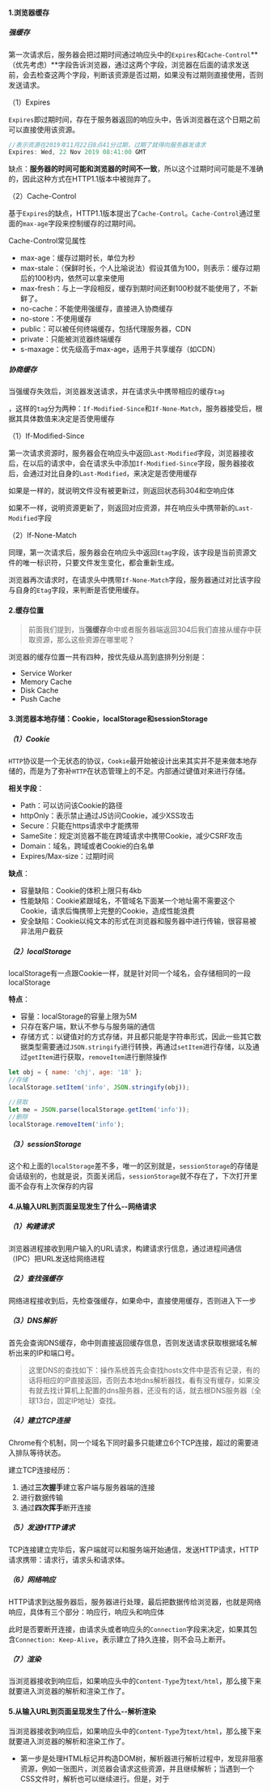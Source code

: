 #### 1.浏览器缓存

##### 强缓存

第一次请求后，服务器会把过期时间通过响应头中的`Expires`和`Cache-Control`**（优先考虑）**字段告诉浏览器，通过这两个字段，浏览器在后面的请求发送前，会去检查这两个字段，判断该资源是否过期，如果没有过期则直接使用，否则发送请求。

（1）Expires

`Expires`即过期时间，存在于服务器返回的响应头中，告诉浏览器在这个日期之前可以直接使用该资源。

```javascript
//表示资源在2019年11月22日8点41分过期，过期了就得向服务器发请求
Expires: Wed, 22 Nov 2019 08:41:00 GMT
```

缺点：**服务器的时间可能和浏览器的时间不一致**，所以这个过期时间可能是不准确的，因此这种方式在HTTP1.1版本中被抛弃了。

（2）Cache-Control

基于`Expires`的缺点，HTTP1.1版本提出了`Cache-Control`。`Cache-Control`通过里面的`max-age`字段来控制缓存的过期时间。

Cache-Control常见属性

- max-age：缓存过期时长，单位为秒
- max-stale：（保鲜时长，个人比喻说法）假设其值为100，则表示：缓存过期后的100秒内，依然可以拿来使用
- max-fresh：与上一字段相反，缓存到期时间还剩100秒就不能使用了，不新鲜了。
- no-cache：不能使用强缓存，直接进入协商缓存
- no-store：不使用缓存
- public：可以被任何终端缓存，包括代理服务器，CDN
- private：只能被浏览器终端缓存
- s-maxage：优先级高于max-age，适用于共享缓存（如CDN）

##### 协商缓存

当强缓存失效后，浏览器发送请求，并在请求头中携带相应的缓存`tag`

，这样的`tag`分为两种：`If-Modified-Since`和`If-None-Match`，服务器接受后，根据其具体数值来决定是否使用缓存

（1）If-Modified-Since

第一次请求资源时，服务器会在响应头中返回`Last-Modified`字段，浏览器接收后，在以后的请求中，会在请求头中添加`If-Modified-Since`字段，服务器接收后，会通过对比自身的`Last-Modified`，来决定是否使用缓存

如果是一样的，就说明文件没有被更新过，则返回状态码304和空响应体

如果不一样，说明资源更新了，则返回对应资源，并在响应头中携带新的`Last-Modified`字段

（2）If-None-Match

同理，第一次请求后，服务器会在响应头中返回`Etag`字段，该字段是当前资源文件的唯一标识符，只要文件发生变化，都会重新生成。

浏览器再次请求时，在请求头中携带`If-None-Match`字段，服务器通过对比该字段与自身的`Etag`字段，来判断是否使用缓存。

#### 2.缓存位置

> 前面我们提到，当**强缓存**命中或者服务器端返回304后我们直接从缓存中获取资源，那么这些资源在哪里呢？

浏览器的缓存位置一共有四种，按优先级从高到底排列分别是：

- Service Worker
- Memory Cache
- Disk Cache
- Push Cache

#### 3.浏览器本地存储：Cookie，localStorage和sessionStorage

##### （1）Cookie

`HTTP`协议是一个无状态的协议，`Cookie`最开始被设计出来其实并不是来做本地存储的，而是为了弥补`HTTP`在状态管理上的不足。内部通过键值对来进行存储。

**相关字段**：

- Path：可以访问该Cookie的路径
- httpOnly：表示禁止通过JS访问Cookie，减少XSS攻击
- Secure：只能在https请求中才能携带
- SameSite：规定浏览器不能在跨域请求中携带Cookie，减少CSRF攻击
- Domain：域名，跨域或者Cookie的白名单
- Expires/Max-size：过期时间

**缺点**：

- 容量缺陷：Cookie的体积上限只有4kb
- 性能缺陷：Cookie紧跟域名，不管域名下面某一个地址需不需要这个Cookie，请求后悔携带上完整的Cookie，造成性能浪费
- 安全缺陷：Cookie以纯文本的形式在浏览器和服务器中进行传输，很容易被非法用户截获

##### （2）localStorage

localStorage有一点跟Cookie一样，就是针对同一个域名，会存储相同的一段localStorage

**特点**：

- 容量：localStorage的容量上限为5M
- 只存在客户端，默认不参与与服务端的通信
- 存储方式：以键值对的方式存储，并且都只能是字符串形式，因此一些其它数据类型需要通过`JSON.stringify`进行转换，再通过`setItem`进行存储，以及通过`getItem`进行获取，`removeItem`进行删除操作

```javascript
let obj = { name: 'chj', age: '18' };
//存储
localStorage.setItem('info', JSON.stringify(obj));

//获取
let me = JSON.parse(localStorage.getItem('info'));
//删除
localStorage.removeItem('info');
```

##### （3）sessionStorage

这个和上面的`localStorage`差不多，唯一的区别就是，`sessionStorage`的存储是会话级别的，也就是说，页面关闭后，`sessionStorage`就不存在了，下次打开里面不会存有上次保存的内容

#### 4.从输入URL到页面呈现发生了什么--网络请求

##### （1）构建请求

浏览器进程接收到用户输入的URL请求，构建请求行信息，通过进程间通信（IPC）把URL发送给网络进程

##### （2）查找强缓存

网络进程接收到后，先检查强缓存，如果命中，直接使用缓存，否则进入下一步

##### （3）DNS解析

首先会查询DNS缓存，命中则直接返回缓存信息，否则发送请求获取根据域名解析出来的IP和端口号。

> 这里DNS的查找如下：操作系统首先会查找hosts文件中是否有记录，有的话将相应的IP直接返回，否则去本地dns解析器找，看有没有缓存，如果没有就去找计算机上配置的dns服务器，还没有的话，就去根DNS服务器（全球13台，固定IP地址）查找。

##### （4）建立TCP连接

Chrome有个机制，同一个域名下同时最多只能建立6个TCP连接，超过的需要进入排队等待状态。

建立TCP连接经历：

1. 通过**三次握手**建立客户端与服务器端的连接
2. 进行数据传输
3. 通过**四次挥手**断开连接

##### （5）发送HTTP请求

TCP连接建立完毕后，客户端就可以和服务端开始通信，发送HTTP请求，HTTP请求携带：请求行，请求头和请求体。

##### （6）网络响应

HTTP请求到达服务器后，服务器进行处理，最后把数据传给浏览器，也就是网络响应，具体有三个部分：响应行，响应头和响应体

此时是否要断开连接，由请求头或者响应头的`Connection`字段来决定，如果其包含`Connection: Keep-Alive`，表示建立了持久连接，则不会马上断开。

##### （7）渲染

当浏览器接收到响应后，如果响应头中的`Content-Type`为`text/html`，那么接下来就要进入浏览器的解析和渲染工作了。

#### 5.从输入URL到页面呈现发生了什么--解析渲染

当浏览器接收到响应后，如果响应头中的`Content-Type`为`text/html`，那么接下来就要进入浏览器的解析和渲染工作了。

- 第一步是处理HTML标记并构造DOM树，解析器进行解析过程中，发现非阻塞资源，例如一张图片，浏览器会请求这些资源，并且继续解析；当遇到一个CSS文件时，解析也可以继续进行。但是，对于<script>标签（特别是没有async或着defer属性）会阻塞渲染并停止HTML的解析。
- 第二步就是构造CSSOM树
- 然后，将DOM树和CSSOM组合成一个Render树，计算样式树或渲染树从DOM树的根开始构建，遍历每个可见节点。
- 接着，在渲染树上运行布局以计算每个节点的几何体，布局是确定呈现树中所有节点宽度、高度和位置，以及确定页面上每个对象的大小和位置的过程。
- 最后，将每个节点绘制到屏幕上。


#### 6.浏览器的回流和重绘

##### 回流：

当我们对DOM的宽度、高度、位置等等几何尺寸进行修改时，浏览器需要重新计算元素的几何属性，此时其它元素的几何属性和位置也会因此受到影响，然后再将计算的结果绘制出来，这个过程叫做**回流**。

##### 重绘：

当我们对DOM的修改导致了样式的变化，但并没有影响几何属性（比如修改颜色）时，浏览器并不需要重新计算元素的几何属性，只需要为改变的元素绘制新的样式，这个过程叫做重绘。

由此我们可以看出，**重绘不一定导致回流，但回流一定导致重绘**。

我们如何避免呢？

**CSS**

- 避免使用CSS表达式（例如：calc（））
- 将动画效果应用到`position`属性为`absolute`或者`fixed`的元素上

**JavaScript**

- 避免频繁操作样式，最好一次性重写style属性，或者将样式列表定义为class，并一次性更改class属性
- 避免频繁操作DOM，创建一个`documentFragment`，再它上面应用所有DOM操作，最后再把它添加到文档中。

#### 7.浏览器跨域

<a href="https://juejin.cn/post/6844903767226351623">九种跨域方式</a>

其实，总结一下，常见的就三种：

- jsonp：

  原理：利用`<script>`标签没有跨域限制的漏洞，网页可以得到从其它来源产生的JSON数据

  特点：兼容性好

  缺点：仅支持get方法，具有局限性，不安全，容易遭受XSS攻击


- CORS：

  通过设置服务器端的`Access-Control-Allow-Origin`字段开启CORS，来进行跨域


- nginx：

  原理：搭建一个中转服务器，由于跨域问题只是存在于浏览器，因此只需要通过nginx配置一个代理服务器（域名与浏览器相同，再反向代理访问服务器端）

#### 浏览器安全

##### XSS攻击

XSS全称是`Cross Site Scripting`（跨站脚本），为了和CSS区分，于是命名为XSS。XSS攻击是指浏览器执行恶意脚本，从而拿到用户的信息并进行操作。

XSS攻击主要有三种方式：

**存储型**

就是将恶意脚本存储了，并且一般都是存储在了服务器端的数据库，然后在客户端执行这些脚本，从而达到攻击的目的。

常见的场景就是留言评论区提交一段脚本代码，如果前后端没有做转义工作，那么这些内容将存储到数据库，在页面渲染时会直接执行，这种攻击造成的影响是比较大的。

**反射型**

反射型XSS攻击指的是**将恶意脚本作为网络请求的一部分**。

比如：

```javascript
http://chj.com?q=<script>alert("哈哈哈")</script>
```

这样，在服务器端会拿到q参数，然后将内容返回给浏览器端，浏览器将这些内容作为HTML的一部分，发现是一个脚本，直接执行，就被攻击了。

不过，这并不会存储这些恶意脚本，相对来说影响较小。

**文档型**

文档型的XSS攻击并不会经过服务器，而是作为中间人的角色，在数据传输过程种劫持网络数据包，**修改里面的HTML文件**。

**预防措施**：

- 对用户输入的内容进行转码或者过滤，让其不可执行
- 利用Cookie的HttpOnly属性，防止窃取Cookie

##### CSRF攻击

CSRF（Cross-Site Request Forgery），跨站请求伪造，指的是黑客诱导用户点击链接，进入第三方网站，然后利用用户目前的登录状态发起跨站请求。

发起CSRF攻击有三个必要条件：

1. 目标网站一定有CSRF漏洞
2. 用户登录过目标网站，并且浏览器保存了登录状态
3. 需要用户主动打开第三方站点

主要三种攻击类型：

- 自动发GET类型：比如img标签，当用户打开这个网站会自动发起带Cookie 的资源请求

  ```html
  <img src="恶意网址">
  ```

- 自动发POST类型：比如一个隐藏的表单，在用户进入页面的时候会自动提交表单

  ```javascript
  <form id="hack" action="恶意网址" methods="post">
   	...
   </form>
   <srcript>
   	document.getElementById('hack').submit();
   </script>
  ```

- 诱导链接型：就是诱导用户主动点击链接

**防范措施**

- 在Cookie种添加SameSite属性，其中有三个值：

  **strict**：严格模式，严禁第三方请求携带Cookie

  **lax**：这种模式比较宽松，只能在get方法提交表单或者a标签发送get请求的情况下才可以携带Cookie

  **None**：默认模式，请求会自动携带上Cookie


- Token验证：

  当登录成功后，服务器除了返回Cookie，还会返回一个token，在后面的Cookie验证过程中，都需要携带这个token进行验证